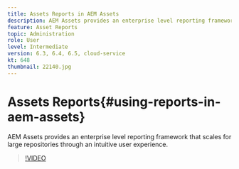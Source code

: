 ```yaml
---
title: Assets Reports in AEM Assets
description: AEM Assets provides an enterprise level reporting framework that scales for large repositories through an intuitive user experience. 
feature: Asset Reports
topic: Administration
role: User
level: Intermediate
version: 6.3, 6.4, 6.5, cloud-service
kt: 648
thumbnail: 22140.jpg
---
```


# Assets Reports{#using-reports-in-aem-assets}

AEM Assets provides an enterprise level reporting framework that scales for large repositories through an intuitive user experience.

>[!VIDEO](https://video.tv.adobe.com/v/22140/?quality=12&learn=on)

